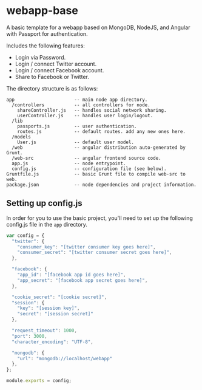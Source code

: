 webapp-base
===========

A basic template for a webapp based on MongoDB, NodeJS, and Angular with Passport for authentication.

Includes the following features:
* Login via Password.
* Login / connect Twitter account.
* Login / connect Facebook account.
* Share to Facebook or Twitter.

The directory structure is as follows:

```
app                      -- main node app directory.
  /controllers           -- all controllers for node.
    shareController.js   -- handles social network sharing.
    userController.js    -- handles user login/logout.
  /lib
    passports.js         -- user authentication.
    routes.js            -- default routes. add any new ones here.
  /models
    User.js              -- default user model. 
  /web                   -- angular distribution auto-generated by Grunt.
  /web-src               -- angular frontend source code.
  app.js                 -- node entrypoint.
  config.js              -- configuration file (see below).
Gruntfile.js             -- basic Grunt file to compile web-src to web.
package.json             -- node dependencies and project information.
```

Setting up config.js
--------------------

In order for you to use the basic project, you'll need to set up the following config.js file in the `app` directory.

```javascript
var config = {
  "twitter": {
    "consumer_key": "[twitter consumer key goes here]",
    "consumer_secret": "[twitter consumer secret goes here]",
  },

  "facebook": {
    "app_id": "[facebook app id goes here]",
    "app_secret": "[facebook app secret goes here]",
  },

  "cookie_secret": "[cookie secret]",
  "session": {
    "key": "[session key]",
    "secret": "[session secret]"
  },

  "request_timeout": 1000,
  "port": 3000,
  "character_encoding": "UTF-8",

  "mongodb": {
    "url": "mongodb://localhost/webapp"
  },
};

module.exports = config;
```

